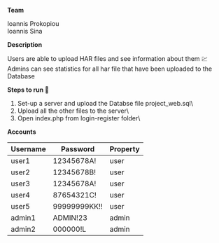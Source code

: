 **Team**

Ioannis Prokopiou\
Ioannis Sina 


**Description**

Users are able to upload HAR files and see information about them :chart:\
Admins can see statistics for all har file that have been uploaded to the Database


**Steps to run :runner:**

1. Set-up a server and upload the Databse file project_web.sql\
2. Upload all the other files to the server\
3. Open index.php from login-register folder\


**Accounts**

| Username  | Password | Property |
| ------------- | ------------- | ------------- |
| user1 | 12345678A! | user |
| user2 | 12345678B! | user |
| user3 | 12345678A! | user | 
| user4 | 87654321C! | user |
| user5 | 99999999KK!! | user |
| admin1 | ADMIN!23 | admin |
| admin2 | 000000!L | admin |
